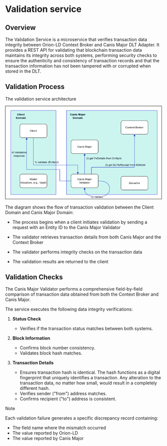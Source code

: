 # Validation service

## Overview
The Validation Service is a microservice that verifies transaction data integrity between Orion-LD Context Broker and Canis Major DLT Adapter. It provides a REST API for validating that blockchain transaction data maintains its integrity across both systems, performing security checks to ensure the authenticity and consistency of transaction records  and that the transaction information has not been tampered with or corrupted when stored in the DLT.

## Validation Process
The validation service architecture 

![Validation service](Validation_process.png)

The diagram shows the flow of transaction validation between the Client Domain and Canis Major Domain:

- The process begins when a client initiates validation by sending a request with an Entity ID to the Canis Major Validator

- The validator retrieves transaction details from both Canis Major and the Context Broker

- The validator performs integrity checks on the transaction data

- The validation results are returned to the client

## Validation Checks
The Canis Major Validator performs a comprehensive field-by-field comparison of transaction data obtained from both the Context Broker and Canis Major.

The service executes the following data integrity verifications:

1. **Status Check**
   - Verifies if the transaction status matches between both systems.

2. **Block Information**
   - Confirms block number consistency.
   - Validates block hash matches.

3. **Transaction Details**
   - Ensures transaction hash is identical. The hash functions as a digital fingerprint that uniquely identifies a transaction. Any alteration to the transaction data, no matter how small, would result in a completely different hash.
   - Verifies sender ("from") address matches.
   - Confirms recipient ("to") address is consistent.

> [!NOTE]
>
> Each validation failure generates a specific discrepancy record containing:
> - The field name where the mismatch occurred
> - The value reported by Orion-LD
> - The value reported by Canis Major



